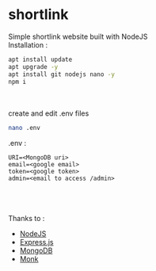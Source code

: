 # shortlink
Simple shortlink website built with NodeJS<br>
Installation :<br>
```bash
apt install update
apt upgrade -y
apt install git nodejs nano -y
npm i
```
<br><br>
create and edit .env files<br >
```bash
nano .env
```
.env :<br>
```env
URI=<MongoDB uri>
email=<google email>
token=<google token>
admin=<email to access /admin>
```
<br><br><br>
Thanks to :<br>
- [NodeJS](https://github.com/nodejs/node)
- [Express.js](https://github.com/expressjs/express)
- [MongoDB](https://github.com/mongodb/mongo)
- [Monk](https://github.com/Automattic/monk)
